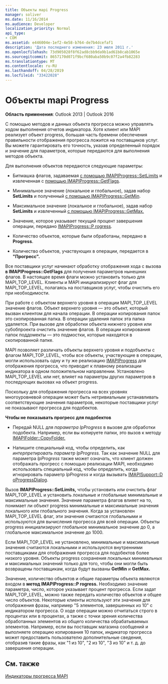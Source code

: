 ```yaml
---
title: Объекты mapi Progress
manager: soliver
ms.date: 11/16/2014
ms.audience: Developer
localization_priority: Normal
api_type:
- COM
ms.assetid: e446004e-1ef2-4e58-b764-de7b4dcefaf1
description: 'Дата последнего изменения: 23 июля 2011 г.'
ms.openlocfilehash: 73d905028f8f62ad8cbb9da9b1ad61b8cab1065e
ms.sourcegitcommit: 8657170d071f9bcf680aba50b9c07f2a4fb82283
ms.translationtype: MT
ms.contentlocale: ru-RU
ms.lasthandoff: 04/28/2019
ms.locfileid: "33422028"
---
```

# <a name="mapi-progress-objects"></a>Объекты mapi Progress

  
  
**Область применения**: Outlook 2013 | Outlook 2016 
  
С помощью методов и данных объекта прогресса можно управлять ходом выполнения отчетов индикатора. Хотя клиент или MAPI реализует объект progress, большая часть бремени обеспечения правильности отображения прогресса ложится на поставщиков услуг. Вы можете гарантировать его точность, указав определенный порядок и значение для параметров, которые передаются для выполнения методов объекта.
  
Для выполнения объектов передаются следующие параметры:
  
- Битмашка флагов, задаваемая [с помощью IMAPIProgress::SetLimits](imapiprogress-setlimits.md) и извлеченная с [помощью IMAPIProgress::GetFlags](imapiprogress-getflags.md).
    
- Минимальное значение (локальное и глобальное), задав набор **SetLimits** и полученный [с помощью IMAPIProgress::GetMin](imapiprogress-getmin.md).
    
- Максимальное значение (локальное и глобальное), задав набор **SetLimits** и извлеченный [с помощью IMAPIProgress::GetMax.](imapiprogress-getmax.md)
    
- Значение, которое указывает текущий процент завершения операции, передано [IMAPIProgress::P rogress](imapiprogress-progress.md).
    
- Количество объектов, которые были обработаны, передано в **Progress**.
    
- Количество объектов, участвующих в операции, передается в **"Прогресс".**
    
Все поставщики услуг начинают обработку отображения хода с вызова **в IMAPIProgress::GetFlags** для получения параметров нынешних флагов. В настоящее время флаги можно установить только для MAPI_TOP_LEVEL. Клиенты и MAPI инициализируют флаг для MAPI_TOP_LEVEL, полагаясь на поставщиков услуг, чтобы очистить его при необходимости. 
  
При работе с объектом верхнего уровня в операции MAPI_TOP_LEVEL значение флагов. Объект верхнего уровня — это объект, который вызван клиентом для начала операции. В операции копирования папок это скопированная папка. В операции удаления папок эта папка удаляется. При вызове для обработки объекта нижнего уровня или субобпроекта очистить значение флагов. В операции копирования папок поддомекты — это подмостки, которые находятся в скопированной папке. 
  
MAPI позволяет различать объекты верхнего уровня и подобъекты с флагом MAPI_TOP_LEVEL, чтобы все объекты, участвующие в операции, могли использовать одну и ту же реализацию [IMAPIProgress](imapiprogressiunknown.md) для отображения прогресса, что приводит к плавному реализации индикатора в одном положительном направлении. Установлено MAPI_TOP_LEVEL или нет, влияет на параметры других параметров в последующих вызовах на объект progress. 
  
Поскольку для отображения прогресса на всех уровнях многоуровневой операции может быть нетривиальным устанавливать соответствующие значения параметров, некоторые поставщики услуг не показывают прогресса для подобектов. 
  
 **Чтобы не показывать прогресс для подобектов**
  
- Передай NULL для  _параметра lpProgress_ в вызове для обработки подобекта. Например, если вы копируете папки, это вызов к методу [IMAPIFolder::CopyFolder.](imapifolder-copyfolder.md) 
    
- Напишите специальный код, чтобы определить, как _интерпретировать параметр lpProgress._ Так как значение NULL для параметра  _lpProgress_ также может означать, что клиент должен отображать прогресс с помощью реализации MAPI, необходимо использовать специальный код, чтобы определить, когда игнорировать параметр  _lpProgress_ и когда вызывать [IMAPISupport::D oProgressDialog](imapisupport-doprogressdialog.md).
    
Вызов **IMAPIProgress::SetLimits,** чтобы установить или очистить флаг MAPI_TOP_LEVEL и установить локальные и глобальные минимальные и максимальные значения. Значение параметра флагов влияет на то, понимает ли объект progress минимальные и максимальные значения локального или глобального значения. Когда за установлен MAPI_TOP_LEVEL флаг, эти значения считаются глобальными и используются для вычисления прогресса для всей операции. Объекты progress инициализируют глобальное минимальное значение до 0, а глобальное максимальное значение до 1000. 
  
Если MAPI_TOP_LEVEL не установлено, минимальные и максимальные значения считаются локальными и используются внутренними поставщиками для отображения прогресса для подобектов более низкого уровня. Объекты progress сохранения локальных минимальных и максимальных значений только для того, чтобы они могли быть возвращены поставщикам, когда будут вызваны **GetMin** и **GetMax.** 
  
Значение, количество объектов и общие параметры объекта являются входом в **метод IMAPIProgress::P rogress.** Необходимо значение параметра, число, которое указывает процент прогресса. Если задат MAPI_TOP_LEVEL, можно также передать количество объектов и общее число объектов. Некоторые клиенты используют эти значения для отображения фразы, например "5 элементов, завершенных из 10" с индикатором прогресса. О ходе операции можно отчитаться строго в процентах или в процентах, а также с точки зрения количества обработанных элементов из общего количества обрабатываемых элементов. Например, если вы поставщик магазина сообщений и выполняете операцию копирования 10 папок, индикатор прогресса может предоставить пользователю дополнительные сведения, отобразив такие фразы, как "1 из 10", "2 из 10", "3 из 10" и т. д. до завершения операции. 
  
## <a name="see-also"></a>См. также



[Индикаторы прогресса MAPI](mapi-progress-indicators.md)

